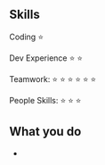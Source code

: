 ## Skills

Coding :star:

Dev Experience :star: :star:

Teamwork: :star: :star: :star: :star: :star: :star:

People Skills: :star: :star: :star:

## What you do
* 